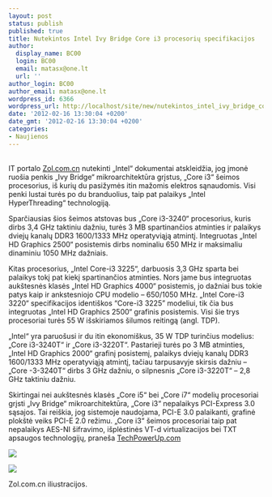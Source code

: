 ```yaml
---
layout: post
status: publish
published: true
title: Nutekintos Intel Ivy Bridge Core i3 procesorių specifikacijos
author:
  display_name: BC00
  login: BC00
  email: matasx@one.lt
  url: ''
author_login: BC00
author_email: matasx@one.lt
wordpress_id: 6366
wordpress_url: http://localhost/site/new/nutekintos_intel_ivy_bridge_core_i3_procesoriu_specifikacijos/
date: '2012-02-16 13:30:04 +0200'
date_gmt: '2012-02-16 13:30:04 +0200'
categories:
- Naujienos
---
```

<p>
<br />IT portalo <a class="ns" href="http://detail.zol.com.cn/picture_index_803/index8028953.shtml">Zol.com.cn</a> nutekinti „Intel“ dokumentai atskleidžia, jog įmonė ruošia penkis „Ivy Bridge“ mikroarchitektūra grįstus, „Core i3“ šeimos procesorius, iš kurių du pasižymės itin mažomis elektros sąnaudomis. Visi penki lustai turės po du branduolius, taip pat palaikys „Intel HyperThreading“ technologiją.</p>
<p>Sparčiausias šios šeimos atstovas bus „Core i3-3240“ procesorius, kuris dirbs 3,4 GHz taktiniu dažniu, turės 3 MB spartinančios atminties ir palaikys dviejų kanalų DDR3 1600/1333 MHz operatyviąją atmintį. Integruotas „Intel HD Graphics 2500“ posistemis dirbs nominaliu 650 MHz ir maksimaliu dinaminiu 1050 MHz dažniais. </p>
<p>Kitas procesorius, „Intel Core-i3 3225“, darbuosis 3,3 GHz sparta bei palaikys tokį pat kiekį spartinančios atminties. Nors jame bus integruotas aukštesnės klasės „Intel HD Graphics 4000“ posistemis, jo dažniai bus tokie patys kaip ir ankstesniojo CPU modelio – 650/1050 MHz. „Intel Core-i3 3220“ specifikacijos identiškos “Core-i3 3225” modeliui, tik čia bus integruotas „Intel HD Graphics 2500“ grafinis posistemis. Visi šie trys procesoriai turės 55 W išskiriamos šilumos reitingą (angl. TDP).</p>
<p>„Intel“ yra paruošusi ir du itin ekonomiškus, 35 W TDP turinčius modelius: „Core i3-3240T“ ir „Core i3-3220T“. Pastarieji turės po 3 MB atminties, „Intel HD Graphics 2000“ grafinį posistemį, palaikys dviejų kanalų DDR3 1600/1333 MHz operatyviąją atmintį, tačiau tarpusavyje skirsis dažniu – „Core -3-3240T“ dirbs 3 GHz dažniu, o silpnesnis „Core i3-3220T“ – 2,8 GHz taktiniu dažniu.</p>
<p>Skirtingai nei aukštesnės klasės „Core i5“ bei „Core i7“ modelių procesoriai grįsti „Ivy Bridge“ mikroarchitektūra, „Core i3“ nepalaikys PCI-Express 3.0 sąsajos. Tai reiškia, jog sistemoje naudojama, PCI-E 3.0 palaikanti, grafinė plokštė veiks PCI-E 2.0 režimu. „Core i3“ šeimos procesoriai taip pat nepalaikys AES-NI šifravimo, išplėstinės VT-d virtualizacijos bei TXT apsaugos technologijų, praneša <a class="ns" href="http://www.techpowerup.com/160553/Ivy-Bridge-Desktop-Core-i3-Processor-Lineup-Detailed-Lack-PCIe-Gen.-3.0.html">TechPowerUp.com</a></p>
<p><img src="http://technews.lt/upload/112a.jpg" /></p>
<p><img src="http://technews.lt/upload/112b.jpg" /></p>
<p><span class="saltinis">Zol.com.cn iliustracijos.</span><br /></p>
